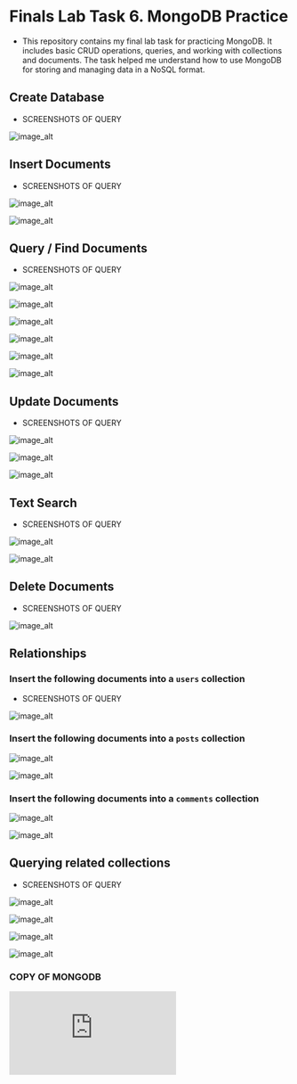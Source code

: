 # Finals Lab Task 6. MongoDB Practice
- This repository contains my final lab task for practicing MongoDB. It includes basic CRUD operations, queries, and working with collections and documents. The task helped me understand how to use MongoDB for storing and managing data in a NoSQL format.
## Create Database 
- SCREENSHOTS OF QUERY

![image_alt](https://github.com/natdungca23/EDM-PORTFOLIO/blob/9af2612cf2b0ea61c609d7723c9b342236c8c4e9/Finals%20Lab%20Task%206/IMAGES/create%20database.png)

## Insert Documents
- SCREENSHOTS OF QUERY
  
![image_alt](https://github.com/natdungca23/EDM-PORTFOLIO/blob/9af2612cf2b0ea61c609d7723c9b342236c8c4e9/Finals%20Lab%20Task%206/IMAGES/insert%20documents.png)

![image_alt](https://github.com/natdungca23/EDM-PORTFOLIO/blob/9af2612cf2b0ea61c609d7723c9b342236c8c4e9/Finals%20Lab%20Task%206/IMAGES/insert%20documents1.png)

## Query / Find Documents
- SCREENSHOTS OF QUERY
  
![image_alt](https://github.com/natdungca23/EDM-PORTFOLIO/blob/9af2612cf2b0ea61c609d7723c9b342236c8c4e9/Finals%20Lab%20Task%206/IMAGES/query.png)

![image_alt](https://github.com/natdungca23/EDM-PORTFOLIO/blob/9af2612cf2b0ea61c609d7723c9b342236c8c4e9/Finals%20Lab%20Task%206/IMAGES/query1.png)

![image_alt](https://github.com/natdungca23/EDM-PORTFOLIO/blob/9af2612cf2b0ea61c609d7723c9b342236c8c4e9/Finals%20Lab%20Task%206/IMAGES/query2.png)

![image_alt](https://github.com/natdungca23/EDM-PORTFOLIO/blob/9af2612cf2b0ea61c609d7723c9b342236c8c4e9/Finals%20Lab%20Task%206/IMAGES/query3.png)

![image_alt](https://github.com/natdungca23/EDM-PORTFOLIO/blob/9af2612cf2b0ea61c609d7723c9b342236c8c4e9/Finals%20Lab%20Task%206/IMAGES/query4.png)

![image_alt](https://github.com/natdungca23/EDM-PORTFOLIO/blob/9af2612cf2b0ea61c609d7723c9b342236c8c4e9/Finals%20Lab%20Task%206/IMAGES/query5.png)

## Update Documents
- SCREENSHOTS OF QUERY
  
![image_alt](https://github.com/natdungca23/EDM-PORTFOLIO/blob/9af2612cf2b0ea61c609d7723c9b342236c8c4e9/Finals%20Lab%20Task%206/IMAGES/update.png)

![image_alt](https://github.com/natdungca23/EDM-PORTFOLIO/blob/9af2612cf2b0ea61c609d7723c9b342236c8c4e9/Finals%20Lab%20Task%206/IMAGES/update1.png)

![image_alt](https://github.com/natdungca23/EDM-PORTFOLIO/blob/9af2612cf2b0ea61c609d7723c9b342236c8c4e9/Finals%20Lab%20Task%206/IMAGES/update2.png)

## Text Search
- SCREENSHOTS OF QUERY

![image_alt](https://github.com/natdungca23/EDM-PORTFOLIO/blob/9af2612cf2b0ea61c609d7723c9b342236c8c4e9/Finals%20Lab%20Task%206/IMAGES/text.png)

![image_alt](https://github.com/natdungca23/EDM-PORTFOLIO/blob/9af2612cf2b0ea61c609d7723c9b342236c8c4e9/Finals%20Lab%20Task%206/IMAGES/text1.png)

## Delete Documents
- SCREENSHOTS OF QUERY
  
![image_alt](https://github.com/natdungca23/EDM-PORTFOLIO/blob/9af2612cf2b0ea61c609d7723c9b342236c8c4e9/Finals%20Lab%20Task%206/IMAGES/delete.png)

## Relationships
### Insert the following documents into a `users` collection
- SCREENSHOTS OF QUERY

![image_alt](https://github.com/natdungca23/EDM-PORTFOLIO/blob/9af2612cf2b0ea61c609d7723c9b342236c8c4e9/Finals%20Lab%20Task%206/IMAGES/users.png)

### Insert the following documents into a `posts` collection

![image_alt](https://github.com/natdungca23/EDM-PORTFOLIO/blob/9af2612cf2b0ea61c609d7723c9b342236c8c4e9/Finals%20Lab%20Task%206/IMAGES/post.png)

![image_alt](https://github.com/natdungca23/EDM-PORTFOLIO/blob/9af2612cf2b0ea61c609d7723c9b342236c8c4e9/Finals%20Lab%20Task%206/IMAGES/post1.png)

### Insert the following documents into a `comments` collection

![image_alt](https://github.com/natdungca23/EDM-PORTFOLIO/blob/9af2612cf2b0ea61c609d7723c9b342236c8c4e9/Finals%20Lab%20Task%206/IMAGES/comment.png)

![image_alt](https://github.com/natdungca23/EDM-PORTFOLIO/blob/9af2612cf2b0ea61c609d7723c9b342236c8c4e9/Finals%20Lab%20Task%206/IMAGES/comment1.png)

## Querying related collections
- SCREENSHOTS OF QUERY

![image_alt](https://github.com/natdungca23/EDM-PORTFOLIO/blob/9af2612cf2b0ea61c609d7723c9b342236c8c4e9/Finals%20Lab%20Task%206/IMAGES/qc.png)

![image_alt](https://github.com/natdungca23/EDM-PORTFOLIO/blob/9af2612cf2b0ea61c609d7723c9b342236c8c4e9/Finals%20Lab%20Task%206/IMAGES/qc1.png)

![image_alt](https://github.com/natdungca23/EDM-PORTFOLIO/blob/9af2612cf2b0ea61c609d7723c9b342236c8c4e9/Finals%20Lab%20Task%206/IMAGES/qc2.png)

![image_alt](https://github.com/natdungca23/EDM-PORTFOLIO/blob/9af2612cf2b0ea61c609d7723c9b342236c8c4e9/Finals%20Lab%20Task%206/IMAGES/qc3.png)

### COPY OF MONGODB 
![Mongodb](https://github.com/natdungca23/EDM-PORTFOLIO/blob/f0d96919a9d92d296e9583e6ac6a3b53db7344c7/Finals%20Lab%20Task%206/IMAGES/final%20task%206.py)
